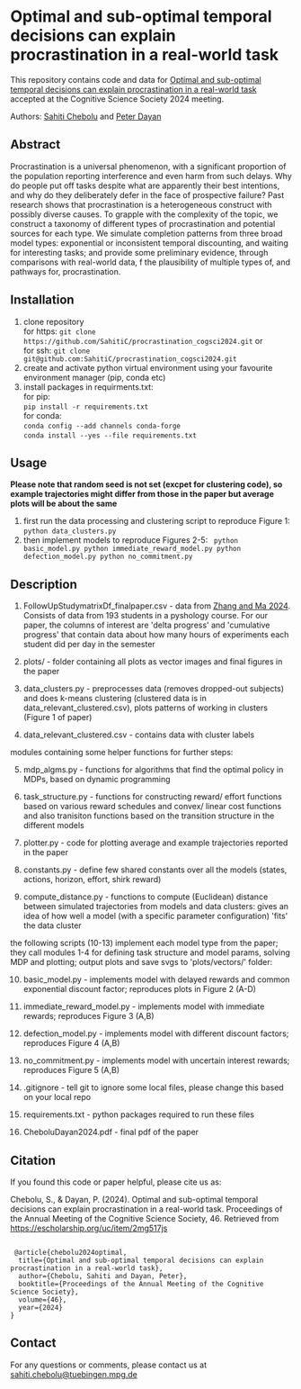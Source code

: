 # Optimal and sub-optimal temporal decisions can explain procrastination in a real-world task

This repository contains code and data for [Optimal and sub-optimal temporal decisions can explain procrastination in a real-world task](https://escholarship.org/uc/item/2mg517js) accepted at the Cognitive Science Society 2024 meeting. 

Authors: [Sahiti Chebolu](https://www.kyb.tuebingen.mpg.de/person/107410/2549) and [Peter Dayan](https://www.mpg.de/12309357/biologische-kybernetik-dayan)

## Abstract
Procrastination is a universal phenomenon, with a significant proportion of the population reporting interference and even harm from such delays. Why do people put off tasks despite what are apparently their best intentions, and why do they deliberately defer in the face of prospective failure? Past research shows that procrastination is a heterogeneous construct with possibly diverse causes. To grapple with the complexity of the topic, we construct a taxonomy of different types of procrastination and potential sources for each type. We simulate completion patterns from three broad model types: exponential or inconsistent temporal discounting, and waiting for interesting tasks; and provide some preliminary evidence, through comparisons with real-world data,  f the plausibility of multiple types of, and pathways for, procrastination.

## Installation

1. clone repository \
   for https: `git clone https://github.com/SahitiC/procrastination_cogsci2024.git` or \
   for ssh: `git clone git@github.com:SahitiC/procrastination_cogsci2024.git`
2. create and activate python virtual environment using your favourite environment manager (pip, conda etc)
3. install packages in requirments.txt: \
   for pip: \
   `pip install -r requirements.txt` \
   for conda: \
   `conda config --add channels conda-forge` \
   `conda install --yes --file requirements.txt`

## Usage

**Please note that random seed is not set (excpet for clustering code), so example trajectories might differ from those in the paper but average plots will be about the same**
1. first run the data processing and clustering script to reproduce Figure 1:\
   `python data_clusters.py`
3. then implement models to reproduce Figures 2-5:
   <code>
   python basic_model.py
   python immediate_reward_model.py
   python defection_model.py
   python no_commitment.py
   </code>
        
## Description

1. FollowUpStudymatrixDf_finalpaper.csv - data from [Zhang and Ma 2024](https://www.nature.com/articles/s41598-024-65110-4). Consists of data from 193 students in a pyshology course. For our paper, the columns of interest are 'delta progress' and 'cumulative progress' that contain data about how many hours of experiments each student did per day in the semester

2. plots/ - folder containing all plots as vector images and final figures in the paper

3. data_clusters.py - preprocesses data (removes dropped-out subjects) and does k-means clustering (clustered data is in data_relevant_clustered.csv), plots patterns of working in clusters (Figure 1 of paper)

4. data_relevant_clustered.csv - contains data with cluster labels

modules containing some helper functions for further steps: 

5. mdp_algms.py - functions for algorithms that find the optimal policy in MDPs, based on dynamic programming 

6. task_structure.py - functions for constructing reward/ effort functions based on various reward schedules and convex/ linear cost functions
and also tranisiton functions based on the transition structure in the different models

7. plotter.py - code for plotting average and example trajectories reported in the paper

8. constants.py - define few shared constants over all the models (states, actions, horizon, effort, shirk reward)

9. compute_distance.py - functions to compute (Euclidean) distance between simulated trajectories from models and data clusters: gives an idea of how well a model 
(with a specific parameter configuration) 'fits' the data cluster

the following scripts (10-13) implement each model type from the paper; they call modules 1-4 for defining task structure and model params, solving MDP and plotting; output plots and save svgs to 'plots/vectors/' folder: 

10. basic_model.py - implements model with delayed rewards and common exponential discount factor; reproduces plots in Figure 2 (A-D)

11. immediate_reward_model.py - implements model with immediate rewards; reproduces Figure 3 (A,B)

12. defection_model.py - implements model with different discount factors; reproduces Figure 4 (A,B)

13. no_commitment.py - implements model with uncertain interest rewards; reproduces Figure 5 (A,B) 

14. .gitignore - tell git to ignore some local files, please change this based on your local repo

15. requirements.txt - python packages required to run these files

16. CheboluDayan2024.pdf - final pdf of the paper

## Citation

If you found this code or paper helpful, please cite us as:

Chebolu, S., & Dayan, P. (2024). Optimal and sub-optimal temporal decisions can explain procrastination in a real-world task. Proceedings of the Annual Meeting of the Cognitive Science Society, 46. Retrieved from <https://escholarship.org/uc/item/2mg517js> 

<code>
 @article{chebolu2024optimal, 
  title={Optimal and sub-optimal temporal decisions can explain procrastination in a real-world task}, 
  author={Chebolu, Sahiti and Dayan, Peter}, 
  booktitle={Proceedings of the Annual Meeting of the Cognitive Science Society}, 
  volume={46}, 
  year={2024} 
}
</code>

## Contact

For any questions or comments, please contact us at <sahiti.chebolu@tuebingen.mpg.de>

   


